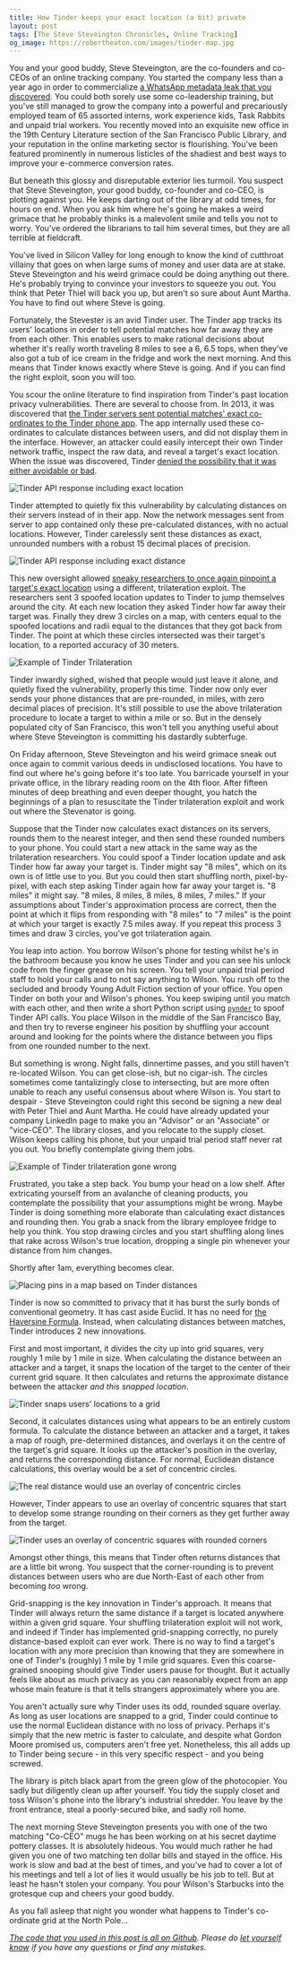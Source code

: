 ```yaml
---
title: How Tinder keeps your exact location (a bit) private
layout: post
tags: [The Steve Steveington Chronicles, Online Tracking]
og_image: https://robertheaton.com/images/tinder-map.jpg
---
```

You and your good buddy, Steve Steveington, are the co-founders and co-CEOs of an online tracking company. You started the company less than a year ago in order to commercialize [a WhatsApp metadata leak that you discovered](/2017/10/09/tracking-friends-and-strangers-using-whatsapp/). You could both sorely use some co-leadership training, but you've still managed to grow the company into a powerful and precariously employed team of 65 assorted interns, work experience kids, Task Rabbits and unpaid trial workers. You recently moved into an exquisite new office in the 19th Century Literature section of the San Francisco Public Library, and your reputation in the online marketing sector is flourishing. You've been featured prominently in numerous listicles of the shadiest and best ways to improve your e-commerce conversion rates.

But beneath this glossy and disreputable exterior lies turmoil. You suspect that Steve Steveington, your good buddy, co-founder and co-CEO, is plotting against you. He keeps darting out of the library at odd times, for hours on end. When you ask him where he's going he makes a weird grimace that he probably thinks is a malevolent smile and tells you not to worry. You've ordered the librarians to tail him several times, but they are all terrible at fieldcraft.

You've lived in Silicon Valley for long enough to know the kind of cutthroat villainy that goes on when large sums of money and user data are at stake. Steve Steveington and his weird grimace could be doing anything out there. He's probably trying to convince your investors to squeeze you out. You think that Peter Thiel will back you up, but aren't so sure about Aunt Martha. You have to find out where Steve is going.

Fortunately, the Stevester is an avid Tinder user. The Tinder app tracks its users' locations in order to tell potential matches how far away they are from each other. This enables users to make rational decisions about whether it's really worth traveling 8 miles to see a 6, 6.5 tops, when they've also got a tub of ice cream in the fridge and work the next morning. And this means that Tinder knows exactly where Steve is going. And if you can find the right exploit, soon you will too.

You scour the online literature to find inspiration from Tinder's past location privacy vulnerabilities. There are several to choose from. In 2013, it was discovered that [the Tinder servers sent potential matches' exact co-ordinates to the Tinder phone app](https://qz.com/106731/tinder-exposed-users-locations/). The app internally used these co-ordinates to calculate distances between users, and did not display them in the interface. However, an attacker could easily intercept their own Tinder network traffic, inspect the raw data, and reveal a target's exact location. When the issue was discovered, Tinder [denied the possibility that it was either avoidable or bad](https://qz.com/106731/tinder-exposed-users-locations/).

<img src="/images/tinder-json.jpg" alt="Tinder API response including exact location" />

Tinder attempted to quietly fix this vulnerability by calculating distances on their servers instead of in their app. Now the network messages sent from server to app contained only these pre-calculated distances, with no actual locations. However, Tinder carelessly sent these distances as exact, unrounded numbers with a robust 15 decimal places of precision.

<img src="/images/tinder-json2.jpg" alt="Tinder API response including exact distance" />

This new oversight allowed [sneaky researchers to once again pinpoint a target's exact location](http://blog.includesecurity.com/2014/02/how-i-was-able-to-track-location-of-any.html) using a different, trilateration exploit. The researchers sent 3 spoofed location updates to Tinder to jump themselves around the city. At each new location they asked Tinder how far away their target was. Finally they drew 3 circles on a map, with centers equal to the spoofed locations and radii equal to the distances that they got back from Tinder. The point at which these circles intersected was their target's location, to a reported accuracy of 30 meters.

<img src="/images/tinder-trilateration.jpg" alt="Example of Tinder Trilateration" />

Tinder inwardly sighed, wished that people would just leave it alone, and quietly fixed the vulnerability, properly this time. Tinder now only ever sends your phone distances that are pre-rounded, in miles, with zero decimal places of precision. It's still possible to use the above trilateration procedure to locate a target to within a mile or so. But in the densely populated city of San Francisco, this won't tell you anything useful about where Steve Steveington is committing his dastardly subterfuge.

On Friday afternoon, Steve Steveington and his weird grimace sneak out once again to commit various deeds in undisclosed locations. You have to find out where he's going before it's too late. You barricade yourself in your private office, in the library reading room on the 4th floor. After fifteen minutes of deep breathing and even deeper thought, you hatch the beginnings of a plan to resuscitate the Tinder trilateration exploit and work out where the Stevenator is going.

Suppose that the Tinder now calculates exact distances on its servers, rounds them to the nearest integer, and then send these rounded numbers to your phone. You could start a new attack in the same way as the trilateration researchers. You could spoof a Tinder location update and ask Tinder how far away your target is. Tinder might say "8 miles", which on its own is of little use to you. But you could then start shuffling north, pixel-by-pixel, with each step asking Tinder again how far away your target is. "8 miles" it might say. "8 miles, 8 miles, 8 miles, 8 miles, 7 miles." If your assumptions about Tinder's approximation process are correct, then the point at which it flips from responding with "8 miles" to "7 miles" is the point at which your target is exactly 7.5 miles away. If you repeat this process 3 times and draw 3 circles, you've got trilateration again.

You leap into action. You borrow Wilson's phone for testing whilst he's in the bathroom because you know he uses Tinder and you can see his unlock code from the finger grease on his screen. You tell your unpaid trial period staff to hold your calls and to not say anything to Wilson. You rush off to the secluded and broody Young Adult Fiction section of your office. You open Tinder on both your and Wilson's phones. You keep swiping until you match with each other, and then write a short Python script using [`pynder`](https://github.com/charliewolf/pynder) to spoof Tinder API calls. You place Wilson in the middle of the San Francisco Bay, and then try to reverse engineer his position by shuffling your account around and looking for the points where the distance between you flips from one rounded number to the next.

But something is wrong. Night falls, dinnertime passes, and you still haven't re-located Wilson. You can get close-ish, but no cigar-ish. The circles sometimes come tantalizingly close to intersecting, but are more often unable to reach any useful consensus about where Wilson is. You start to despair - Steve Steveington could right this second be signing a new deal with Peter Thiel and Aunt Martha. He could have already updated your company LinkedIn page to make you an "Advisor" or an "Associate" or "vice-CEO". The library closes, and you relocate to the supply closet. Wilson keeps calling his phone, but your unpaid trial period staff never rat you out. You briefly contemplate giving them jobs.

<img src="/images/tinder-trilateration-fail.jpg" alt="Example of Tinder trilateration gone wrong" />

Frustrated, you take a step back. You bump your head on a low shelf. After extricating yourself from an avalanche of cleaning products, you contemplate the possibility that your assumptions might be wrong. Maybe Tinder is doing something more elaborate than calculating exact distances and rounding then. You grab a snack from the library employee fridge to help you think. You stop drawing circles and you start shuffling along lines that rake across Wilson's true location, dropping a single pin whenever your distance from him changes.

Shortly after 1am, everything becomes clear.

<img src="/images/tinder-map.jpg" alt="Placing pins in a map based on Tinder distances" />

Tinder is now so committed to privacy that it has burst the surly bonds of conventional geometry. It has cast aside Euclid. It has no need for [the Haversine Formula](https://en.wikipedia.org/wiki/Haversine_formula). Instead, when calculating distances between matches, Tinder introduces 2 new innovations.

First and most important, it divides the city up into grid squares, very roughly 1 mile by 1 mile in size. When calculating the distance between an attacker and a target, it snaps the location of the target to the center of their current grid square. It then calculates and returns the approximate distance between the attacker *and this snapped location*.

<img src="/images/tinder-grid-snap.jpg" alt="Tinder snaps users' locations to a grid" />

Second, it calculates distances using what appears to be an entirely custom formula. To calculate the distance between an attacker and a target, it takes a map of rough, pre-determined distances, and overlays it on the centre of the target's grid square. It looks up the attacker's position in the overlay, and returns the corresponding distance. For normal, Euclidean distance calculations, this overlay would be a set of concentric circles.

<img src="/images/tinder-circles.jpg" alt="The real distance would use an overlay of concentric circles" />

However, Tinder appears to use an overlay of concentric squares that start to develop some strange rounding on their corners as they get further away from the target.

<img src="/images/tinder-squares.jpg" alt="Tinder uses an overlay of concentric squares with rounded corners" />

Amongst other things, this means that Tinder often returns distances that are a little bit wrong. You suspect that the corner-rounding is to prevent distances between users who are due North-East of each other from becoming *too* wrong.

Grid-snapping is the key innovation in Tinder's approach. It means that Tinder will always return the same distance if a target is located anywhere within a given grid square. Your shuffling trilateration exploit will not work, and indeed if Tinder has implemented grid-snapping correctly, no purely distance-based exploit can ever work. There is no way to find a target's location with any more precision than knowing that they are somewhere in one of Tinder's (roughly) 1 mile by 1 mile grid squares. Even this coarse-grained snooping should give Tinder users pause for thought. But it actually feels like about as much privacy as you can reasonably expect from an app whose main feature is that it tells strangers approximately where you are.

You aren't actually sure why Tinder uses its odd, rounded square overlay. As long as user locations are snapped to a grid, Tinder could continue to use the normal Euclidean distance with no loss of privacy. Perhaps it's simply that the new metric is faster to calculate, and despite what Gordon Moore promised us, computers aren't free yet. Nonetheless, this all adds up to Tinder being secure - in this very specific respect - and you being screwed.

The library is pitch black apart from the green glow of the photocopier. You sadly but diligently clean up after yourself. You tidy the supply closet and toss Wilson's phone into the library's industrial shredder. You leave by the front entrance, steal a poorly-secured bike, and sadly roll home.

The next morning Steve Steveington presents you with one of the two matching "Co-CEO" mugs he has been working on at his secret daytime pottery classes. It is absolutely hideous. You would much rather he had given you one of two matching ten dollar bills and stayed in the office. His work is slow and bad at the best of times, and you've had to cover a lot of his meetings and tell a lot of lies it would usually be his job to tell. But at least he hasn't stolen your company. You pour Wilson's Starbucks into the grotesque cup and cheers your good buddy.

As you fall asleep that night you wonder what happens to Tinder's co-ordinate grid at the North Pole...

*[The code that you used in this post is all on Github](https://github.com/robert/tinder-locations). Please do [let yourself know](/about) if you have any questions or find any mistakes.*
